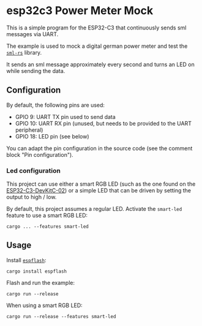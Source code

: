 # esp32c3 Power Meter Mock

This is a simple program for the ESP32-C3 that continuously sends sml messages via UART.

The example is used to mock a digital german power meter and test the [`sml-rs`][1] library.

It sends an sml message approximately every second and turns an LED on while sending the data.

## Configuration

By default, the following pins are used:

- GPIO 9: UART TX pin used to send data
- GPIO 10: UART RX pin (unused, but needs to be provided to the UART peripheral)
- GPIO 18: LED pin (see below)

You can adapt the pin configuration in the source code (see the comment block "Pin configuration").

### Led configuration

This project can use either a smart RGB LED (such as the one found on the [ESP32-C3-DevKitC-02][2]) or a simple LED that can 
be driven by setting the output to high / low.

By default, this project assumes a regular LED. Activate the `smart-led` feature to use a smart RGB LED:

```
cargo ... --features smart-led
```

## Usage

Install [`espflash`][3]:

```
cargo install espflash
```

Flash and run the example:

```
cargo run --release
```

When using a smart RGB LED:

```
cargo run --release --features smart-led
```

[1]: https://github.com/felixwrt/sml-rs
[2]: https://docs.espressif.com/projects/esp-idf/en/latest/esp32c3/hw-reference/esp32c3/user-guide-devkitc-02.html
[3]: https://github.com/esp-rs/espflash/tree/main/espflash